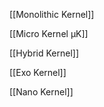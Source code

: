 [[Monolithic Kernel]]

[[Micro Kernel μK]]

[[Hybrid Kernel]]

[[Exo Kernel]]

[[Nano Kernel]]







